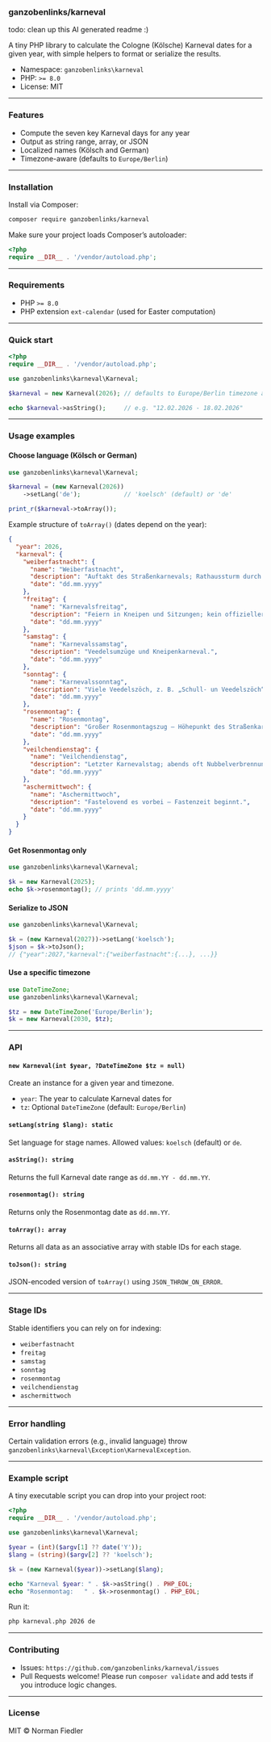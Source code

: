 ### ganzobenlinks/karneval
todo: clean up this AI generated readme :)

A tiny PHP library to calculate the Cologne (Kölsche) Karneval dates for a given year, with simple helpers to format or serialize the results.

- Namespace: `ganzobenlinks\karneval`
- PHP: `>= 8.0`
- License: MIT

---

### Features
- Compute the seven key Karneval days for any year
- Output as string range, array, or JSON
- Localized names (Kölsch and German)
- Timezone-aware (defaults to `Europe/Berlin`)

---

### Installation
Install via Composer:

```bash
composer require ganzobenlinks/karneval
```

Make sure your project loads Composer’s autoloader:

```php
<?php
require __DIR__ . '/vendor/autoload.php';
```

---

### Requirements
- PHP `>= 8.0`
- PHP extension `ext-calendar` (used for Easter computation)

---

### Quick start

```php
<?php
require __DIR__ . '/vendor/autoload.php';

use ganzobenlinks\karneval\Karneval;

$karneval = new Karneval(2026); // defaults to Europe/Berlin timezone and Kölsch labels

echo $karneval->asString();     // e.g. "12.02.2026 - 18.02.2026"
```

---

### Usage examples

#### Choose language (Kölsch or German)
```php
use ganzobenlinks\karneval\Karneval;

$karneval = (new Karneval(2026))
    ->setLang('de');            // 'koelsch' (default) or 'de'

print_r($karneval->toArray());
```

Example structure of `toArray()` (dates depend on the year):
```json
{
  "year": 2026,
  "karneval": {
    "weiberfastnacht": {
      "name": "Weiberfastnacht",
      "description": "Auftakt des Straßenkarnevals; Rathaussturm durch die „Wiever“.",
      "date": "dd.mm.yyyy"
    },
    "freitag": {
      "name": "Karnevalsfreitag",
      "description": "Feiern in Kneipen und Sitzungen; kein offizieller Feiertag.",
      "date": "dd.mm.yyyy"
    },
    "samstag": {
      "name": "Karnevalssamstag",
      "description": "Veedelsumzüge und Kneipenkarneval.",
      "date": "dd.mm.yyyy"
    },
    "sonntag": {
      "name": "Karnevalssonntag",
      "description": "Viele Veedelszöch, z. B. „Schull- un Veedelszöch“ in Köln.",
      "date": "dd.mm.yyyy"
    },
    "rosenmontag": {
      "name": "Rosenmontag",
      "description": "Großer Rosenmontagszug – Höhepunkt des Straßenkarnevals.",
      "date": "dd.mm.yyyy"
    },
    "veilchendienstag": {
      "name": "Veilchendienstag",
      "description": "Letzter Karnevalstag; abends oft Nubbelverbrennung.",
      "date": "dd.mm.yyyy"
    },
    "aschermittwoch": {
      "name": "Aschermittwoch",
      "description": "Fastelovend es vorbei – Fastenzeit beginnt.",
      "date": "dd.mm.yyyy"
    }
  }
}
```

#### Get Rosenmontag only
```php
use ganzobenlinks\karneval\Karneval;

$k = new Karneval(2025);
echo $k->rosenmontag(); // prints 'dd.mm.yyyy'
```

#### Serialize to JSON
```php
use ganzobenlinks\karneval\Karneval;

$k = (new Karneval(2027))->setLang('koelsch');
$json = $k->toJson();
// {"year":2027,"karneval":{"weiberfastnacht":{...}, ...}}
```

#### Use a specific timezone
```php
use DateTimeZone;
use ganzobenlinks\karneval\Karneval;

$tz = new DateTimeZone('Europe/Berlin');
$k = new Karneval(2030, $tz);
```

---

### API

#### `new Karneval(int $year, ?DateTimeZone $tz = null)`
Create an instance for a given year and timezone.
- `year`: The year to calculate Karneval dates for
- `tz`: Optional `DateTimeZone` (default: `Europe/Berlin`)

#### `setLang(string $lang): static`
Set language for stage names. Allowed values: `koelsch` (default) or `de`.

#### `asString(): string`
Returns the full Karneval date range as `dd.mm.YY - dd.mm.YY`.

#### `rosenmontag(): string`
Returns only the Rosenmontag date as `dd.mm.YY`.

#### `toArray(): array`
Returns all data as an associative array with stable IDs for each stage.

#### `toJson(): string`
JSON-encoded version of `toArray()` using `JSON_THROW_ON_ERROR`.

---

### Stage IDs
Stable identifiers you can rely on for indexing:
- `weiberfastnacht`
- `freitag`
- `samstag`
- `sonntag`
- `rosenmontag`
- `veilchendienstag`
- `aschermittwoch`

---

### Error handling
Certain validation errors (e.g., invalid language) throw `ganzobenlinks\karneval\Exception\KarnevalException`.

---

### Example script
A tiny executable script you can drop into your project root:

```php
<?php
require __DIR__ . '/vendor/autoload.php';

use ganzobenlinks\karneval\Karneval;

$year = (int)($argv[1] ?? date('Y'));
$lang = (string)($argv[2] ?? 'koelsch');

$k = (new Karneval($year))->setLang($lang);

echo "Karneval $year: " . $k->asString() . PHP_EOL;
echo "Rosenmontag:   " . $k->rosenmontag() . PHP_EOL;
```

Run it:
```bash
php karneval.php 2026 de
```

---

### Contributing
- Issues: `https://github.com/ganzobenlinks/karneval/issues`
- Pull Requests welcome! Please run `composer validate` and add tests if you introduce logic changes.

---

### License
MIT © Norman Fiedler

